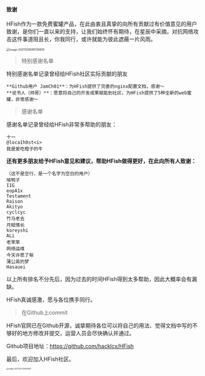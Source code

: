 
#### 致谢

HFish作为一款免费蜜罐产品，在此由衷且真挚的向所有贡献过有价值意见的用户致谢，是你们一直以来的支持，让我们始终怀有期待，在星辰中采摘，对抗网络攻击这件事道阻且长，你我同行，或许就能为彼此遮蔽一片风雨。

<img src="https://hfish.net/images/image-20211208095138935.png" alt="image-20211208095138935" style="zoom:50%;" />


> 特别感谢名单

特别感谢名单记录曾经给HFish社区实际贡献的朋友
```
**Github用户 JamCh01**：为HFish提供了完善的nginx配置文档，感谢～  
**说书人（帅哥）**：愿意将自己的开发成果赋能到社区，为HFish提供了5种全新的web蜜罐，非常感谢～
```

> 感谢名单

感谢名单记录曾经给HFish非常多帮助的朋友：
```
十一  
@loca1h0st<i>  
我是爱吃橙子的牛  
```

**还有更多朋友给予HFish意见和建议，帮助HFish做得更好，在此向所有人致谢：**
```
（这不是空行，是一个名字为空白的用户）
啃鸭子
IIG
eopA1x
Testament
Raison
Akityo
cyclcyc
竹马老去
月赋情长
koreyshi
ALi
老笨笨
网络运维
今天许愿了嘛
蒲公英的梦
Hasauei
```

以上所有排名不分先后，因为过去的时间HFish得到太多帮助，因此大概率会有漏缺。

HFish真诚感激，愿与各位携手同行。


> 在Github上commit

HFish官网已在Github开源，诚挚期待各位可以将自己的用法、觉得文档中写的不够好的地方修改并提交，运营人员会尽快确认并通过。

Github项目地址：https://github.com/hacklcx/HFish

最后，欢迎加入HFish社区。

<img src="https://hfish.net/images/image-20211221132836482.png" alt="image-20211221132836482" style="zoom:33%;" />
